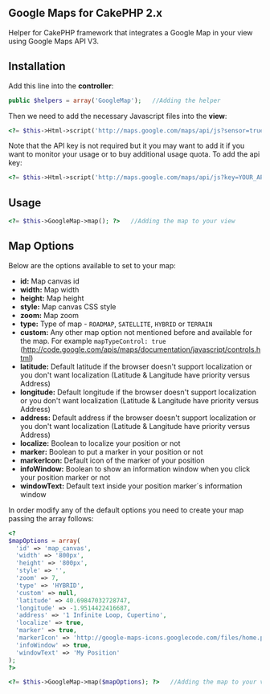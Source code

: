 ## Google Maps for CakePHP 2.x
Helper for CakePHP framework that integrates a Google Map in your view using Google Maps API V3.

## Installation
Add this line into the **controller**:
```php
public $helpers = array('GoogleMap');   //Adding the helper
```

Then we need to add the necessary Javascript files into the **view**:
```php
<?= $this->Html->script('http://maps.google.com/maps/api/js?sensor=true', false); ?>
```
Note that the API key is not required but it you may want to add it if you want to monitor your usage or to buy additional usage quota.
To add the api key:
```php
<?= $this->Html->script('http://maps.google.com/maps/api/js?key=YOUR_API_KEY&sensor=true', false); ?>
```

## Usage
```php
<?= $this->GoogleMap->map(); ?>   //Adding the map to your view
```

## Map Options
Below are the options available to set to your map:
* **id:** Map canvas id
* **width:** Map width
* **height:** Map height
* **style:** Map canvas CSS style
* **zoom:** Map zoom
* **type:** Type of map - `ROADMAP`, `SATELLITE`, `HYBRID` or `TERRAIN`
* **custom:** Any other map option not mentioned before and available for the map. For example `mapTypeControl: true` (http://code.google.com/apis/maps/documentation/javascript/controls.html)
* **latitude:** Default latitude if the browser doesn't support localization or you don't want localization (Latitude & Langitude have priority versus Address)
* **longitude:** Default longitude if the browser doesn't support localization or you don't want localization (Latitude & Langitude have priority versus Address)
* **address:** Default address if the browser doesn't support localization or you don't want localization (Latitude & Langitude have priority versus Address)
* **localize:** Boolean to localize your position or not
* **marker:** Boolean to put a marker in your position or not
* **markerIcon:** Default icon of the marker of your position
* **infoWindow:** Boolean to show an information window when you click your position marker or not
* **windowText:** Default text inside your position marker´s information window

In order modify any of the default options you need to create your map passing the array follows:
```php
<?
$mapOptions = array(
  'id' => 'map_canvas',        
  'width' => '800px', 
  'height' => '800px',
  'style' => '',
  'zoom' => 7,
  'type' => 'HYBRID',
  'custom' => null,
  'latitude' => 40.69847032728747,
  'longitude' => -1.9514422416687,
  'address' => '1 Infinite Loop, Cupertino',
  'localize' => true,
  'marker' => true,
  'markerIcon' => 'http://google-maps-icons.googlecode.com/files/home.png',
  'infoWindow' => true,
  'windowText' => 'My Position'
);
?>

<?= $this->GoogleMap->map($mapOptions); ?>   //Adding the map to your view
```
